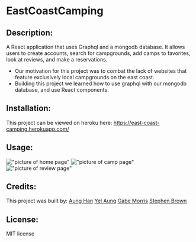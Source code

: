 # EastCoastCamping

## Description:
  
A React application that uses Graphql and a mongodb database. It allows users to create accounts, search for campgrounds, 
add camps to favorites, look at reviews, and make a reservations.
  - Our motivation for this project was to combat the lack of websites that feature exclusively local campgrounds on the east coast. 
  - Building this project we learned how to use graphql with our mongodb database, and use React components.
  
## Installation:
This project can be viewed on heroku here: https://east-coast-camping.herokuapp.com/

## Usage:
!["picture of home page"](/client/readmeImages/home-page.png)
!["picture of camp page"](/client/readmeImages/camp-page.png)
!["picture of review page"](/client/readmeImages/review-page.png)

## Credits:
This project was built by:
[Aung Han](https://github.com/Aungphyohan5)
[Yel Aung](https://github.com/Yelzaw)
[Gabe Morris](https://github.com/Mo2207)
[Stephen Brown](https://github.com/stephenrbrownnb)

## License:
MIT license
